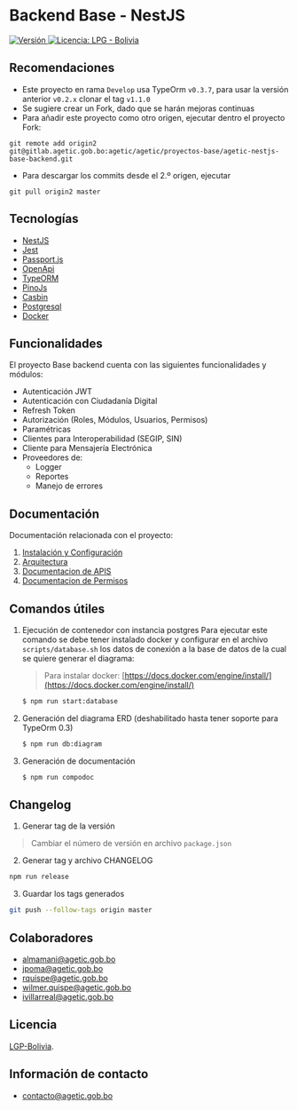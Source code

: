 
# Backend Base - NestJS

<p>
  <a href="./">
    <img src="https://img.shields.io/badge/version-v1.1.7-blue" alt="Versión">
  </a>
  <a href="./LICENSE">
      <img src="https://img.shields.io/static/v1?label=license&message=LPG%20-%20Bolivia&color=green" alt="Licencia: LPG - Bolivia" />
  </a>
</p>

## Recomendaciones

- Este proyecto en rama `Develop` usa TypeOrm `v0.3.7`, para usar la versión anterior `v0.2.x` clonar el tag `v1.1.0` 
- Se sugiere crear un Fork, dado que se harán mejoras continuas
- Para añadir este proyecto como otro origen, ejecutar dentro el proyecto Fork:

```
git remote add origin2 git@gitlab.agetic.gob.bo:agetic/agetic/proyectos-base/agetic-nestjs-base-backend.git
```

- Para descargar los commits desde el 2.º origen, ejecutar

```
git pull origin2 master
```

## Tecnologías

- [NestJS](https://nestjs.com/)
- [Jest](https://jestjs.io/)
- [Passport.js](http://www.passportjs.org/)
- [OpenApi](https://www.openapis.org/)
- [TypeORM](https://typeorm.io/)
- [PinoJs](https://getpino.io/#/)
- [Casbin](https://casbin.org/)
- [Postgresql](https://www.postgresql.org/)
- [Docker](https://www.docker.com/)

## Funcionalidades

El proyecto Base backend cuenta con las siguientes funcionalidades y módulos:

- Autenticación JWT
- Autenticación con Ciudadanía Digital
- Refresh Token
- Autorización (Roles, Módulos, Usuarios, Permisos)
- Paramétricas
- Clientes para Interoperabilidad (SEGIP, SIN)
- Cliente para Mensajería Electrónica
- Proveedores de:
  - Logger
  - Reportes
  - Manejo de errores

## Documentación

Documentación relacionada con el proyecto:

1. [Instalación y Configuración](INSTALL.md)
2. [Arquitectura](/docs/arquitectura.md)
3. [Documentacion de APIS](/docs/openapi.yaml)
4. [Documentacion de Permisos](/docs/permisos.md)

## Comandos útiles

1. Ejecución de contenedor con instancia postgres
   Para ejecutar este comando se debe tener instalado docker y configurar en el archivo `scripts/database.sh` los datos de conexión a la base de datos de la cual se quiere generar el diagrama:

    > Para instalar docker: [https://docs.docker.com/engine/install/](https://docs.docker.com/engine/install/)

    ```bash
    $ npm run start:database
    ```

2. Generación del diagrama ERD (deshabilitado hasta tener soporte para TypeOrm 0.3)

    [//]: # (TODO: Actualizar soporte TypeOrm 0.3 para generar diagramas)

    ```bash
    $ npm run db:diagram
    ```

3. Generación de documentación

    ```bash
    $ npm run compodoc
    ```

## Changelog

1. Generar tag de la versión
> Cambiar el número de versión en archivo `package.json`

2. Generar tag y archivo CHANGELOG
```bash
npm run release
```

3. Guardar los tags generados

```bash
git push --follow-tags origin master
```

## Colaboradores

- almamani@agetic.gob.bo
- jpoma@agetic.gob.bo
- rquispe@agetic.gob.bo
- wilmer.quispe@agetic.gob.bo
- ivillarreal@agetic.gob.bo

## Licencia

[LGP-Bolivia](LICENSE).

## Información de contacto

- contacto@agetic.gob.bo
